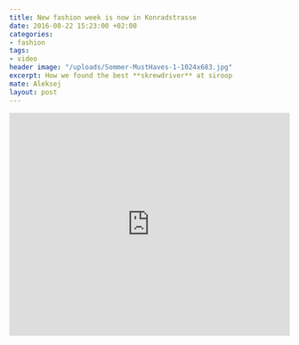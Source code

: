 ```yaml
---
title: New fashion week is now in Konradstrasse
date: 2016-08-22 15:23:00 +02:00
categories:
- fashion
tags:
- video
header image: "/uploads/Sommer-MustHaves-1-1024x683.jpg"
excerpt: How we found the best **skrewdriver** at siroop
mate: Aleksej
layout: post
---
```


<iframe width="100%" height="400px" src="https://www.youtube.com/embed/Q046xTjJ1Co" frameborder="0" allowfullscreen></iframe>
